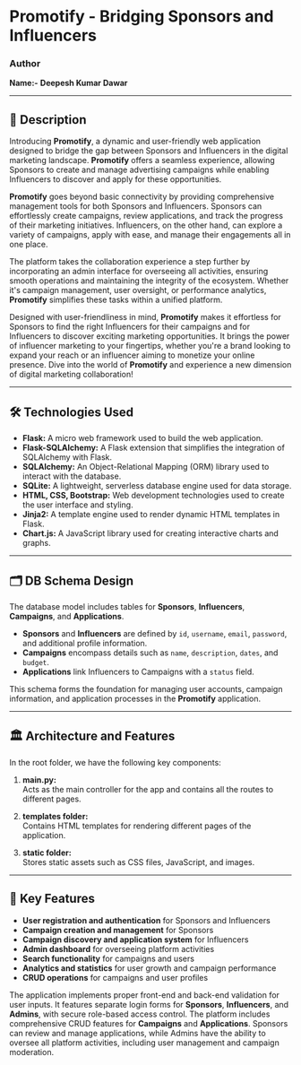 # Promotify - Bridging Sponsors and Influencers

### Author
**Name:-**  **Deepesh Kumar Dawar**

---

## 📜 Description

Introducing **Promotify**, a dynamic and user-friendly web application designed to bridge the gap between Sponsors and Influencers in the digital marketing landscape. **Promotify** offers a seamless experience, allowing Sponsors to create and manage advertising campaigns while enabling Influencers to discover and apply for these opportunities.

**Promotify** goes beyond basic connectivity by providing comprehensive management tools for both Sponsors and Influencers. Sponsors can effortlessly create campaigns, review applications, and track the progress of their marketing initiatives. Influencers, on the other hand, can explore a variety of campaigns, apply with ease, and manage their engagements all in one place.

The platform takes the collaboration experience a step further by incorporating an admin interface for overseeing all activities, ensuring smooth operations and maintaining the integrity of the ecosystem. Whether it's campaign management, user oversight, or performance analytics, **Promotify** simplifies these tasks within a unified platform.

Designed with user-friendliness in mind, **Promotify** makes it effortless for Sponsors to find the right Influencers for their campaigns and for Influencers to discover exciting marketing opportunities. It brings the power of influencer marketing to your fingertips, whether you're a brand looking to expand your reach or an influencer aiming to monetize your online presence. Dive into the world of **Promotify** and experience a new dimension of digital marketing collaboration!

---

## 🛠️ Technologies Used

- **Flask:** A micro web framework used to build the web application.
- **Flask-SQLAlchemy:** A Flask extension that simplifies the integration of SQLAlchemy with Flask.
- **SQLAlchemy:** An Object-Relational Mapping (ORM) library used to interact with the database.
- **SQLite:** A lightweight, serverless database engine used for data storage.
- **HTML, CSS, Bootstrap:** Web development technologies used to create the user interface and styling.
- **Jinja2:** A template engine used to render dynamic HTML templates in Flask.
- **Chart.js:** A JavaScript library used for creating interactive charts and graphs.

---

## 🗂️ DB Schema Design

The database model includes tables for **Sponsors**, **Influencers**, **Campaigns**, and **Applications**.  
- **Sponsors** and **Influencers** are defined by `id`, `username`, `email`, `password`, and additional profile information.  
- **Campaigns** encompass details such as `name`, `description`, `dates`, and `budget`.  
- **Applications** link Influencers to Campaigns with a `status` field. 

This schema forms the foundation for managing user accounts, campaign information, and application processes in the **Promotify** application.

---

## 🏛️ Architecture and Features

In the root folder, we have the following key components:
1. **main.py:**  
   Acts as the main controller for the app and contains all the routes to different pages.

2. **templates folder:**  
   Contains HTML templates for rendering different pages of the application.

3. **static folder:**  
   Stores static assets such as CSS files, JavaScript, and images.

---

## 🌟 Key Features

- **User registration and authentication** for Sponsors and Influencers
- **Campaign creation and management** for Sponsors
- **Campaign discovery and application system** for Influencers
- **Admin dashboard** for overseeing platform activities
- **Search functionality** for campaigns and users
- **Analytics and statistics** for user growth and campaign performance
- **CRUD operations** for campaigns and user profiles

The application implements proper front-end and back-end validation for user inputs. It features separate login forms for **Sponsors**, **Influencers**, and **Admins**, with secure role-based access control. The platform includes comprehensive CRUD features for **Campaigns** and **Applications**. Sponsors can review and manage applications, while Admins have the ability to oversee all platform activities, including user management and campaign moderation.

